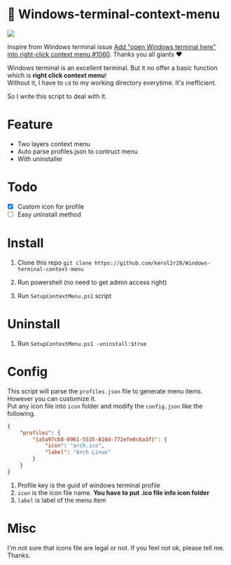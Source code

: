 # 🧾 Windows-terminal-context-menu 

![](https://i.imgur.com/gDG1nJs.png)

Inspire from Windows terminal issue [Add "open Windows terminal here" into right-click context menu #1060](https://github.com/microsoft/terminal/issues/1060). Thanks you all giants ❤

Windows terminal is an excellent terminal. But it no offer a basic function which is **right click context menu**!  
Without it, I have to `cd` to my working directory everytime. It's inefficient.  

So I write this script to deal with it.

# Feature
* Two layers context menu
* Auto parse profiles.json to contruct menu
* With uninstaller

# Todo
- [x] Custom icon for profile
- [ ] Easy uninstall method

# Install
1. Clone this repo
`git clone https://github.com/kerol2r20/Windows-terminal-context-menu`

2. Run powershell (no need to get admin access right)
3. Run `SetupContextMenu.ps1` script

# Uninstall
1. Run `SetupContextMenu.ps1 -uninstall:$true`

# Config
This script will parse the `profiles.json` file to generate menu items. However you can customize it.  
Put any icon file into `icon` folder and modify the `config.json` like the following.

```json
{
    "profiles": {
        "{a5a97cb8-8961-5535-816d-772efe0c6a3f}": {
            "icon": "arch.ico",
            "label": "Arch Linux"
        }
    }
}
```

1. Profile key is the guid of windows terminal profile
2. `icon` is the icon file name. **You have to put .ico file info icon folder**
3. `label` is label of the menu item

# Misc
I'm not sure that icons file are legal or not. If you feel not ok, please tell me. Thanks.
